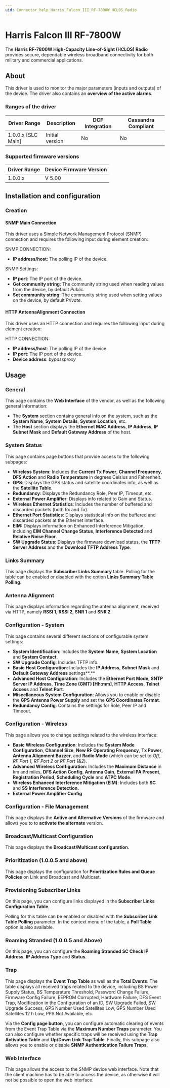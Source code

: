 ```yaml
---
uid: Connector_help_Harris_Falcon_III_RF-7800W_HCLOS_Radio
---
```


# Harris Falcon III RF-7800W

The **Harris RF-7800W High-Capacity Line-of-Sight (HCLOS) Radio** provides secure, dependable wireless broadband connectivity for both military and commercial applications.

## About

This driver is used to monitor the major parameters (inputs and outputs) of the device. The driver also contains an **overview of the active alarms**.

### Ranges of the driver

| **Driver Range**     | **Description** | **DCF Integration** | **Cassandra Compliant** |
|----------------------|-----------------|---------------------|-------------------------|
| 1.0.0.x \[SLC Main\] | Initial version | No                  | No                      |

### Supported firmware versions

| **Driver Range** | **Device Firmware Version** |
|------------------|-----------------------------|
| 1.0.0.x          | V 5.00                      |

## Installation and configuration

### Creation

#### SNMP Main Connection

This driver uses a Simple Network Management Protocol (SNMP) connection and requires the following input during element creation:

SNMP CONNECTION:

- **IP address/host**: The polling IP of the device.

SNMP Settings:

- **IP port**: The IP port of the device.
- **Get community string**: The community string used when reading values from the device, by default *Public*.
- **Set community string**: The community string used when setting values on the device, by default *Private*.

#### HTTP AntennaAlignment Connection

This driver uses an HTTP connection and requires the following input during element creation:

HTTP CONNECTION:

- **IP address/host**: The polling IP of the device.
- **IP port**: The IP port of the device.
- **Device address**: *bypassproxy*

## Usage

### General

This page contains the **Web Interface** of the vendor, as well as the following general information:

- The **System** section contains general info on the system, such as the **System Name**, **System Details**, **System Location**, etc.
- The **Host** section displays the **Ethernet MAC Address**, **IP Address**, **IP Subnet Mask** and **Default Gateway Address** of the host.

### System Status

This page contains page buttons that provide access to the following subpages:

- **Wireless System:** Includes the **Current Tx Power**, **Channel Frequency**, **DFS Action** and **Radio Temperature** in degrees Celsius and Fahrenheit.
- **GPS**: Displays the GPS status and satellite coordinates info, as well as the **Satellite Table**.
- **Redundancy**: Displays the Redundancy Role, Peer IP, Timeout, etc.
- **External Power Amplifier**: Displays info related to Gain and Status.
- **Wireless Ethernet Statistics**: Includes the number of buffered and discarded packets (both Rx and Tx).
- **Ethernet Port Statistics**: Displays statistical info on the buffered and discarded packets at the Ethernet interface.
- **EIM:** Displays information on Enhanced Interference Mitigation, including **EIM Channel Change Status**, **Interference Detected** and **Relative Noise Floor**.
- **SW Upgrade Status**: Displays the firmware download status, the **TFTP Server Address** and the **Download TFTP Address Type**.

### Links Summary

This page displays the **Subscriber Links Summary** table. Polling for the table can be enabled or disabled with the option **Links Summary Table Polling**.

### Antenna Alignment

This page displays information regarding the antenna alignment, received via HTTP, namely **RSSI 1**, **RSSI 2**, **SNR 1** and **SNR 2**.

### Configuration - System

This page contains several different sections of configurable system settings:

- **System Identification**: Includes the **System Name**, **System Location** and **System Contact**.
- **SW Upgrade Config**: Includes TFTP info.
- **Basic Host Configuration**: Includes the **IP Address**, **Subnet Mask** and **Default Gateway Address** settings**.**
- **Advanced Host Configuration**: Includes the **Ethernet Port Mode**, **SNTP Server IP Address**, **Time Zone (GMT) \[Hh:mm\]**, **HTTP Access**, **Telnet Access** and **Telnet Port**.
- **Miscellaneous System Configuration**: Allows you to enable or disable the **GPS Antenna Power Supply** and set the **GPS Coordinates Format**.
- **Redundancy Config**: Contains the settings for Role, Peer IP and Timeout.

### Configuration - Wireless

This page allows you to change settings related to the wireless interface:

- **Basic Wireless Configuration**: Includes the **System Mode Configuration**, **Channel Size**, **New RF Operating Frequency**, **Tx Power**, **Antenna Alignment Buzzer**, and **Radio Mode** (which can be set to *Off*, *RF Port 1*, *RF Port 2* or *RF Port 1&2*).
- **Advanced Wireless Configuration**: Includes the **Maximum Distance** in km and miles, **DFS Action Config**, **Antenna Gain**, **External PA Present**, **Registration Period**, **Scheduling Cycle** and **ATPC Mode**.
- **Wireless Enhanced Interference Mitigation (EIM)**: Includes both **SC** and **SS Interference Detection.**
- **External Power Amplifier Config**

### Configuration - File Management

This page displays the **Active and Alternative Versions** of the firmware and allows you to to **activate the alternate** version.

### Broadcast/Multicast Configuration

This page displays the **Broadcast/Multicast configuration**.

### Prioritization (1.0.0.5 and above)

This page displays the configuration for **Prioritization Rules and Queue Policies** on Link and Broadcast and Multicast.

### Provisioning Subscriber Links

On this page, you can configure links displayed in the **Subscriber Links Configuration Table**.

Polling for this table can be enabled or disabled with the **Subscriber Link Table Polling** parameter. In the context menu of the table, a **Poll Table** option is also available.

### Roaming Stranded (1.0.0.5 and Above)

On this page, you can configure the **Roaming Stranded SC Check IP Address**, **IP Address Type** and **Status**.

### Trap

This page displays the **Event** **Trap Table** as well as the **Total Events**. The table displays all received traps related to the device, including BS Power Supply Status, BS Temperature Threshold, Password Change Failure, Firmware Config Failure, EEPROM Corrupted, Hardware Failure, DFS Event Trap, Modification in the Configuration of an ID, SW Upgrade Failed, SW Upgrade Success, GPS Number Used Satellites Low, GPS Number Used Satellites 12 h Low, PPS Not Available, etc.

Via the **Config page button**, you can configure automatic clearing of events from the Event Trap Table via the **Maximum Number Traps** parameter. You can also configure whether specific traps will be received using the **Trap Activation Table** and **Up/Down Link Trap Table**. Finally, this subpage also allows you to enable or disable **SNMP Authentication Failure Traps**.

### Web Interface

This page allows the access to the SNMP device web interface. Note that the client machine has to be able to access the device, as otherwise it will not be possible to open the web interface.
